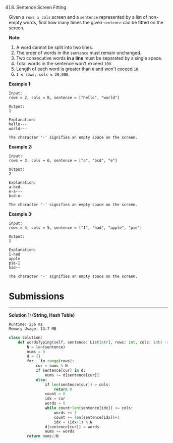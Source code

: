418. Sentence Screen Fitting

Given a `rows x cols` screen and a `sentence` represented by a list of non-empty words, find how many times the given `sentence` can be fitted on the screen.

**Note:**

1. A word cannot be split into two lines.
1. The order of words in the `sentence` must remain unchanged.
1. Two consecutive words **in a line** must be separated by a single space.
1. Total words in the sentence won't exceed `100`.
1. Length of each word is greater than `0` and won't exceed `10`.
1. `1 ≤ rows, cols ≤ 20,000`.

**Example 1:**
```
Input:
rows = 2, cols = 8, sentence = ["hello", "world"]

Output: 
1

Explanation:
hello---
world---

The character '-' signifies an empty space on the screen.
```

**Example 2:**
```
Input:
rows = 3, cols = 6, sentence = ["a", "bcd", "e"]

Output: 
2

Explanation:
a-bcd- 
e-a---
bcd-e-

The character '-' signifies an empty space on the screen.
```

**Example 3:**
```
Input:
rows = 4, cols = 5, sentence = ["I", "had", "apple", "pie"]

Output: 
1

Explanation:
I-had
apple
pie-I
had--

The character '-' signifies an empty space on the screen.
```

# Submissions
---
**Solution 1: (String, Hash Table)**
```
Runtime: 236 ms
Memory Usage: 13.7 MB
```
```python
class Solution:
    def wordsTyping(self, sentence: List[str], rows: int, cols: int) -> int:
        N = len(sentence)
        nums = 0
        d = {}
        for _ in range(rows):
            cur = nums % N
            if sentence[cur] in d:
                nums += d[sentence[cur]]
            else:
                if len(sentence[cur]) > cols:
                    return 0
                count = 0
                idx = cur
                words = 0
                while count+len(sentence[idx]) <= cols:
                    words += 1
                    count += len(sentence[idx])+1
                    idx = (idx+1) % N
                d[sentence[cur]] = words
                nums += words
        return nums//N

```